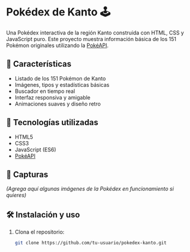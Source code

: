 # Pokédex de Kanto 🕹️

Una Pokédex interactiva de la región Kanto construida con HTML, CSS y JavaScript puro. Este proyecto muestra información básica de los 151 Pokémon originales utilizando la [PokéAPI](https://pokeapi.co/).

## 🌟 Características

- Listado de los 151 Pokémon de Kanto
- Imágenes, tipos y estadísticas básicas
- Buscador en tiempo real
- Interfaz responsiva y amigable
- Animaciones suaves y diseño retro

## 🚀 Tecnologías utilizadas

- HTML5
- CSS3
- JavaScript (ES6)
- [PokéAPI](https://pokeapi.co/)

## 📸 Capturas

*(Agrega aquí algunas imágenes de la Pokédex en funcionamiento si quieres)*

## 🛠️ Instalación y uso

1. Clona el repositorio:
   ```bash
   git clone https://github.com/tu-usuario/pokedex-kanto.git
